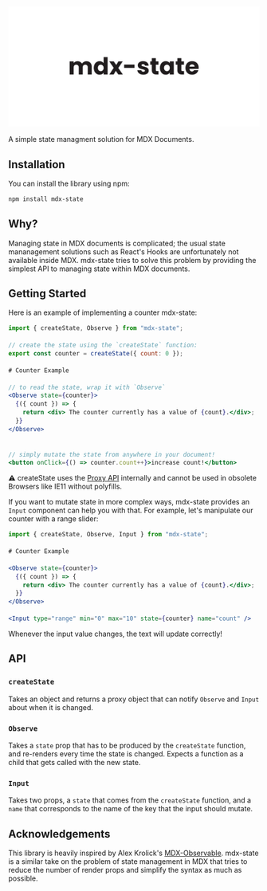 <p align="center">
  <img src="logo.png" alt="mdx-state" width="512" />
</p>

A simple state managment solution for MDX Documents.

## Installation

You can install the library using npm:

```bash
npm install mdx-state
```

## Why?

Managing state in MDX documents is complicated; the usual state mananagement solutions such as React's Hooks are unfortunately not available inside MDX. mdx-state tries to solve this problem by providing the simplest API to managing state within MDX documents.

## Getting Started

Here is an example of implementing a counter mdx-state:

```jsx
import { createState, Observe } from "mdx-state";

// create the state using the `createState` function:
export const counter = createState({ count: 0 });

# Counter Example

// to read the state, wrap it with `Observe`
<Observe state={counter}>
  {({ count }) => {
    return <div> The counter currently has a value of {count}.</div>;
  }}
</Observe>


// simply mutate the state from anywhere in your document!
<button onClick={() => counter.count++}>increase count!</button>

```

⚠️ createState uses the [Proxy API](https://developer.mozilla.org/en-US/docs/Web/JavaScript/Reference/Global_Objects/Proxy) internally and cannot be used in obsolete Browsers like IE11 without polyfills.

If you want to mutate state in more complex ways, mdx-state provides an `Input` component can help you with that. For example, let's manipulate our counter with a range slider:

```jsx
import { createState, Observe, Input } from "mdx-state";

# Counter Example

<Observe state={counter}>
  {({ count }) => {
    return <div> The counter currently has a value of {count}.</div>;
  }}
</Observe>

<Input type="range" min="0" max="10" state={counter} name="count" />

```

Whenever the input value changes, the text will update correctly!

## API

### `createState`

Takes an object and returns a proxy object that can notify `Observe` and `Input` about when it is changed.

### `Observe`

Takes a `state` prop that has to be produced by the `createState` function, and re-renders every time the state is changed. Expects a function as a child that gets called with the new state.

### `Input`

Takes two props, a `state` that comes from the `createState` function, and a `name` that corresponds to the name of the key that the input should mutate.

## Acknowledgements

This library is heavily inspired by Alex Krolick's [MDX-Observable](https://github.com/alexkrolick/mdx-observable). mdx-state is a similar take on the problem of state management in MDX that tries to reduce the number of render props and simplify the syntax as much as possible.
